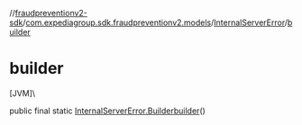 //[fraudpreventionv2-sdk](../../../index.md)/[com.expediagroup.sdk.fraudpreventionv2.models](../index.md)/[InternalServerError](index.md)/[builder](builder.md)

# builder

[JVM]\

public final static [InternalServerError.Builder](-builder/index.md)[builder](builder.md)()
